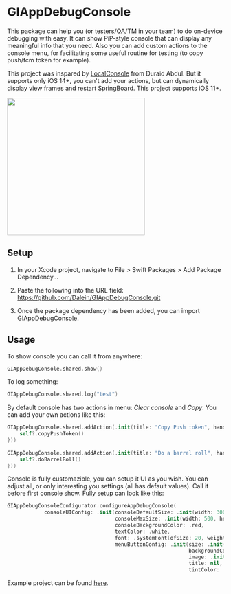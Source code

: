 

# **GIAppDebugConsole**

This package can help you (or testers/QA/TM in your team) to do on-device debugging with easy. It can show PiP-style console that can display any meaningful info that you need. Also you can add custom actions to the console menu, for facilitating some useful routine for testing (to copy push/fcm token for example).

This project was inspared by [LocalConsole](https://github.com/duraidabdul/LocalConsole) from Duraid Abdul. But it supports only iOS 14+, you can't add your actions, but can dynamically display view frames and restart SpringBoard. This project supports iOS 11+.

<div>
  <img src="https://user-images.githubusercontent.com/4835671/120287761-0014ff80-c2d9-11eb-8202-ddae8ee911aa.mp4" width="320">
</div>


## **Setup**

1. In your Xcode project, navigate to File > Swift Packages > Add Package Dependency...

2. Paste the following into the URL field: https://github.com/Dalein/GIAppDebugConsole.git

3. Once the package dependency has been added, you can import GIAppDebugConsole.


## **Usage**

To show console you can call it from anywhere: 
```swift
GIAppDebugConsole.shared.show()
```

To log something: 
```swift
GIAppDebugConsole.shared.log("test")
```

By default console has two actions in menu: *Clear console* and *Copy*.
You can add your own actions like this:

```swift
GIAppDebugConsole.shared.addAction(.init(title: "Copy Push token", handler: { [weak self] in
    self?.copyPushToken()
}))
        
GIAppDebugConsole.shared.addAction(.init(title: "Do a barrel roll", handler: { [weak self] in
    self?.doBarrelRoll()
}))
```

Console is fully customazible, you can setup it UI as you wish. You can adjust all, or only interesting you settings (all has default values). Call it before first console show. Fully setup can look like this:

```swift
GIAppDebugConsoleConfigurator.configureAppDebugConsole(
            consoleUIConfig: .init(consoleDefaultSize: .init(width: 300, height: 200),
                                   consoleMaxSize: .init(width: 500, height: 500),
                                   consoleBackgroundColor: .red,
                                   textColor: .white,
                                   font: .systemFont(ofSize: 20, weight: .bold),
                                   menuButtonConfig: .init(size: .init(width: 50, height: 50),
                                                           backgroundColor: .black,
                                                           image: .init(named: "ellipsis"),
                                                           title: nil,
                                                           tintColor: .blue, alpha: 0.7)))
```



Example project can be found [here](https://github.com/Dalein/GIAppDebugConsoleUsageExample).
